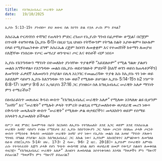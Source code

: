 ```yaml
---
title:  የእግዚአብሔር ሠራዊት አለቃ
date:   19/10/2025
---
```


`ኢያሱ 5:13-15ን ያንብቡ። ይህ ጽሁፍ ስለ ከነዓን ድል የኋላ ታሪክ ምን ይላል?`

እስራኤል ዮርዳኖስን ተሻግሮ የጠላትን ምድር ረገጠ። የኢያሪኮ ግንብ በፊታቸው ቆሟል፤ በሮቿም በጥብቅ ተዘግተዋል (ኢያሱ 6፡1)። በዚህ ጊዜ ህዝቡ የትኛውንም የትግል ስልት አያውቁም። ከሁሉም በላይ የሚያስጨንቀው ደግሞ እስራኤል ረጅም ከበባን ለመቋቋም እና የተመሸገች ከተማን ለመያዝ በእጃቸው የነበረው የጦር መሣሪያ ወንጭፍ፣ ጦር እና ቀስቶች ብቻ ነበሩ።

ኢያሱ የእንግዳውን ማንነት በተመለከተ ያነሳቸው ጥያቄዎች “አይደለሁም” የሚል ግልጽ ያልሆነ መልስ አግኝተዋል። የእንግዳው መልስ በኢያሱ ወደተገለፁት ምድቦች (ከእኛ ወገን ወይስ ከጠላቶቻችን) ለመግባት ፈቃደኛ አለመሆኑን ያሳያል። በሌላ አነጋገር የመጨረሻው ጥያቄ እሱ ከኢያሱ ጎን ነው ወይ አይደለም ሳይሆን ኢያሱ ከእንግዳው ጎን ነው ወይ? የሚለው ይሆናል። ኢያሱ 5:14-15ን ከ2 ነገሥት 6:8-17፣ ነህምያ 9:6 እና ኢሳይያስ 37:16 ጋር ያነፃፅሩ። ስለ እግዚአብሔር ሠራዊት አለቃ ማንነት ምን ተማራችሁ?

በዕብራይስጥ መጽሐፍ ቅዱስ ውስጥ “የእግዚአብሔር ሠራዊት አለቃ” የሚለው አገላለጽ ልዩ ቢሆንም “አዛዥ” እና “ሠራዊት” የሚሉት ቃላት ጥምረት ሁልጊዜ የሚያመለክተው ወታደራዊ መሪን ነው። በቅዱሳት መጻሕፍት ውስጥ “ሠራዊት” የሚለው ቃል ወታደሮችን፣ መላእክትን ወይም የሰማይ አካላትን ሊያመለክት ይችላል።

`በሥጋ ወደ ምድር ከመምጣቱ በፊት ክርስቶስ ለኢያሱ የተገለጠለት እንደ አጋር ወይም እንደ የእስራኤል ሠራዊት አዛዥ ሳይሆን የብዙ የማይታዩ እና ኢያሱ ከከነዓናውያን ጋር ካለው ጦርነት በበለጠ ታላቅ ጦርነት ውስጥ የሚሳተፉ ቅዱሳን መላእክት ሠራዊት አዛዥ ሆኖ ነው። የኢያሱ መልስ ስለ አዛዡ ማንነት ያለውን ግንዛቤ በግልፅ ያሳያል። እርሱ ከእግዚአብሔር ጋር እኩል ነው፣ ኢያሱም አክብሮቱንና አምልኮውን ለመግለፅ በፊቱ ሰገደ(ኢያሱ 5፡14፣ ዘፍ. 17፡3፣ 2 ሳሙ. 9፡6፣ 2 ዜና. 20፡18)። ኢያሱም የሠራዊት አምላክ ራሱ የተሳተፈበት እጅግ ታላቅ የሆነ ግጭት ውስጣዊ አካል ለሆነ ወታደራዊ ዘመቻ የውጊያ ስልቱን ለመቀበል ተዘጋጀ። “የእግዚአብሔር ሠራዊት አለቃ” ሕዝቡን ለመከላከል እየተንቀሳቀሰ እንዳለ ማወቃችን ምን ማጽናኛ ይሰጠናል? ማወቃችን ምን ማጽናኛ ይሰጠናል?`